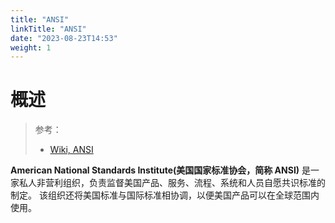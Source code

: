```yaml
---
title: "ANSI"
linkTitle: "ANSI"
date: "2023-08-23T14:53"
weight: 1
---
```


# 概述

> 参考：
>
> - [Wiki, ANSI](https://en.wikipedia.org/wiki/American_National_Standards_Institute)

**American National Standards Institute(美国国家标准协会，简称 ANSI)** 是一家私人非营利组织，负责监督美国产品、服务、流程、系统和人员自愿共识标准的制定。 该组织还将美国标准与国际标准相协调，以便美国产品可以在全球范围内使用。

